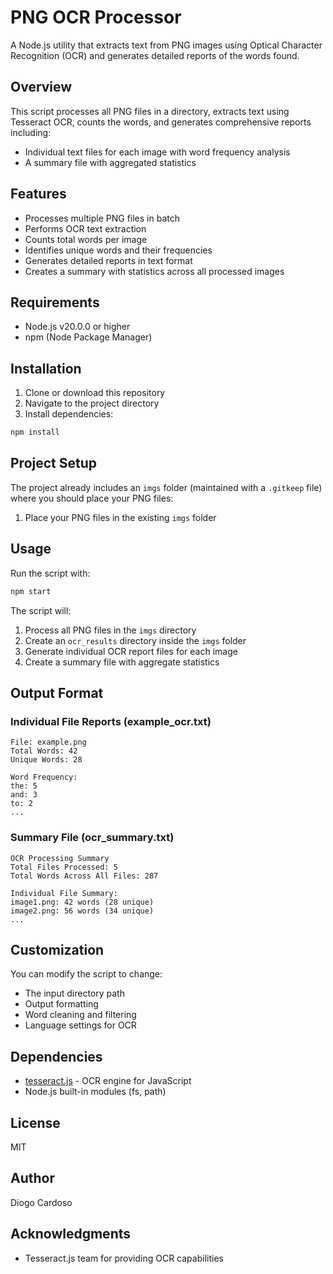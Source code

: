 # PNG OCR Processor

A Node.js utility that extracts text from PNG images using Optical Character Recognition (OCR) and generates detailed reports of the words found.

## Overview

This script processes all PNG files in a directory, extracts text using Tesseract OCR, counts the words, and generates comprehensive reports including:
- Individual text files for each image with word frequency analysis
- A summary file with aggregated statistics

## Features

- Processes multiple PNG files in batch
- Performs OCR text extraction
- Counts total words per image
- Identifies unique words and their frequencies
- Generates detailed reports in text format
- Creates a summary with statistics across all processed images

## Requirements

- Node.js v20.0.0 or higher
- npm (Node Package Manager)

## Installation

1. Clone or download this repository
2. Navigate to the project directory
3. Install dependencies:

```bash
npm install
```

## Project Setup

The project already includes an `imgs` folder (maintained with a `.gitkeep` file) where you should place your PNG files:

1. Place your PNG files in the existing `imgs` folder

## Usage

Run the script with:

```bash
npm start
```

The script will:
1. Process all PNG files in the `imgs` directory
2. Create an `ocr_results` directory inside the `imgs` folder
3. Generate individual OCR report files for each image
4. Create a summary file with aggregate statistics

## Output Format

### Individual File Reports (example_ocr.txt)

```
File: example.png
Total Words: 42
Unique Words: 28

Word Frequency:
the: 5
and: 3
to: 2
...
```

### Summary File (ocr_summary.txt)

```
OCR Processing Summary
Total Files Processed: 5
Total Words Across All Files: 287

Individual File Summary:
image1.png: 42 words (28 unique)
image2.png: 56 words (34 unique)
...
```

## Customization

You can modify the script to change:
- The input directory path
- Output formatting
- Word cleaning and filtering
- Language settings for OCR

## Dependencies

- [tesseract.js](https://github.com/naptha/tesseract.js) - OCR engine for JavaScript
- Node.js built-in modules (fs, path)

## License

MIT

## Author

Diogo Cardoso

## Acknowledgments

- Tesseract.js team for providing OCR capabilities